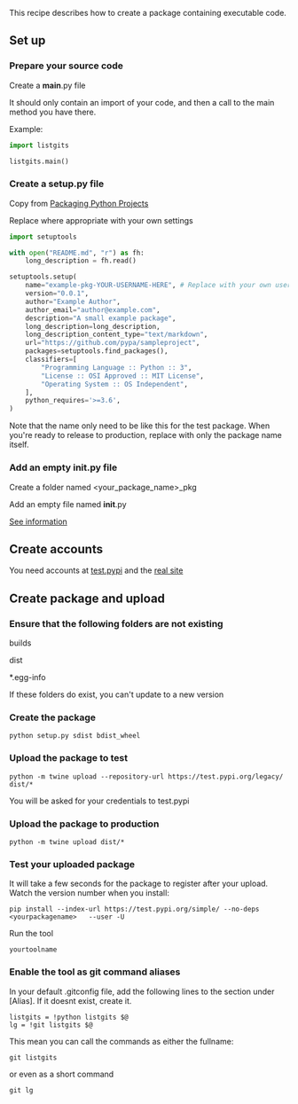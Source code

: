  <!-- # How to create a Python package -->

This recipe describes how to create a package containing executable code.  


## Set up 

### Prepare your source code

Create a __main__.py file

It should only contain an import of your code, and then a call to the main method you have there.

Example:

```python
import listgits

listgits.main()
```


### Create a setup.py file

Copy from [Packaging Python Projects](https://packaging.python.org/tutorials/packaging-projects/)

Replace where appropriate with your own settings

```python
import setuptools

with open("README.md", "r") as fh:
    long_description = fh.read()

setuptools.setup(
    name="example-pkg-YOUR-USERNAME-HERE", # Replace with your own username
    version="0.0.1",
    author="Example Author",
    author_email="author@example.com",
    description="A small example package",
    long_description=long_description,
    long_description_content_type="text/markdown",
    url="https://github.com/pypa/sampleproject",
    packages=setuptools.find_packages(),
    classifiers=[
        "Programming Language :: Python :: 3",
        "License :: OSI Approved :: MIT License",
        "Operating System :: OS Independent",
    ],
    python_requires='>=3.6',
)
```

Note that the name only need to be like this for the test package. When you're ready to release to production, replace with only the package name itself.

### Add an empty  __init__.py file

Create a folder named  <your_package_name>_pkg

Add an empty file named __init__.py

[See information](https://packaging.python.org/tutorials/packaging-projects/#a-simple-project9)

##  Create accounts

You need accounts at [test.pypi](https://test.pypi.org/account/register/) and the [real site](https://pypi.org/)

## Create package and upload

### Ensure that the following folders are not existing

builds

dist

*.egg-info

If these folders do exist, you can't update to a new version

### Create the package

```
python setup.py sdist bdist_wheel
```


### Upload the package to test

```
python -m twine upload --repository-url https://test.pypi.org/legacy/ dist/*
```

You will be asked for your credentials to test.pypi

### Upload the package to production

```
python -m twine upload dist/*
```


### Test your uploaded package

It will take a few seconds for the package to register after your upload.  Watch the version number when you install:

```
pip install --index-url https://test.pypi.org/simple/ --no-deps <yourpackagename>   --user -U
```

Run the tool

```
yourtoolname
```

### Enable the tool as git command aliases

In your default .gitconfig file, add the following lines to the section under [Alias].  If it doesnt exist, create it.

```
listgits = !python listgits $@
lg = !git listgits $@
```
This mean you can call the commands as either the fullname:

```
git listgits
```
or even as a short command

```
git lg
```

